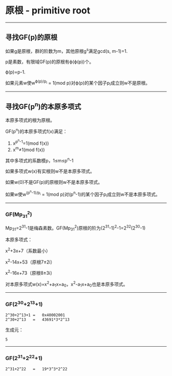 原根 - primitive root
======================

**********************

## 寻找GF(p)的原根

如果g是原根，群的阶数为m，其他原根g<sup>s</sup>满足gcd(s, m-1)=1.

p是素数，有限域GF(p)的原根有ϕ(ϕ(p))个。

ϕ(p)=p-1.

如果元素w使w<sup>ϕ(p)/p<sub>i</sub></sup> = 1(mod p)对ϕ(p)的某个因子p<sub>i</sub>成立则w不是原根。

**********************

## 寻找GF(p<sup>n</sup>)的本原多项式

本原多项式的根为原根。

GF(p<sup>n</sup>)的本原多项式f(x)满足：

1. x<sup>p<sup>n</sup>-1</sup>=1(mod f(x))
2. x<sup>m</sup>≠1(mod f(x))

其中多项式的系数模p，1≤m≤p<sup>n</sup>-1

如果多项式w(x)有实根则w不是本原多项式。

如果w(0)不是GF(p)的原根则w不是本原多项式。

如果w使w<sup>(p<sup>n</sup>-1)/p<sub>i</sub></sup> = 1(mod p)对(p<sup>n</sup>-1)的某个因子p<sub>i</sub>成立则w不是本原多项式。

**********************

### GF(Mp<sub>31</sub><sup>2</sup>)

Mp<sub>31</sub>=2<sup>31</sup>-1是梅森素数。GF(Mp<sub>31</sub><sup>2</sup>)原根的阶为(2<sup>31</sup>-1)<sup>2</sup>-1=2<sup>32</sup>(2<sup>30</sup>-1)

本原多项式：

x<sup>2</sup>+3x+7（系数最小）

x<sup>2</sup>-14x+53（原根7±2i）

x<sup>2</sup>-16x+73（原根8±3i）

对本原多项式w(x)=x<sup>2</sup>+a<sub>1</sub>x+a<sub>0</sub>，x<sup>2</sup>-a<sub>1</sub>x+a<sub>0</sub>也是本原多项式。

**********************

### GF(2<sup>30</sup>+2<sup>13</sup>+1)

```
2^30+2^13+1	=	0x40002001
2^30+2^13	=	43691*3*2^13
```

生成元：
```
5
```

**********************

### GF(2<sup>31</sup>+2<sup>22</sup>+1)

```
2^31+2^22	=	19*3^3*2^22
```
